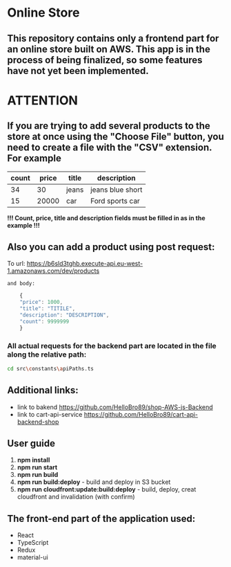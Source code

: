 # Online Store

## This repository contains only a frontend part for an online store built on AWS. This app is in the process of being finalized, so some features have not yet been implemented.

# ATTENTION

## If you are trying to add several products to the store at once using the "Choose File" button, you need to create a file with the "CSV" extension. For example

| count | price | title |   description   |
|-------|-------|-------|-----------------|
| 34    | 30    | jeans | jeans blue short|
| 15    | 20000 | car   | Ford sports car |

**!!! Сount, price, title and description fields must be filled in as in the example !!!**

## Also you can add a product using post request:

To url: https://b6sld3tghb.execute-api.eu-west-1.amazonaws.com/dev/products

    and body:
```javascript
    {
    "price": 1000,
    "title": "TITILE",
    "description": "DESCRIPTION",
    "count": 9999999
    }
```

### All actual requests for the backend part are located in the file along the relative path:
```bash
cd src\constants\apiPaths.ts
```

## Additional links:
- link to bakend https://github.com/HelloBro89/shop-AWS-js-Backend
- link to cart-api-service https://github.com/HelloBro89/cart-api-backend-shop

## User guide

1. **npm install**
2. **npm run start** 
3. **npm run build** 
4. **npm run build:deploy** - build and deploy in S3 bucket
5. **npm run cloudfront:update:build:deploy** - build, deploy, creat cloudfront and invalidation (with confirm)

## The front-end part of the application used:
- React
- TypeScript
- Redux
- material-ui

